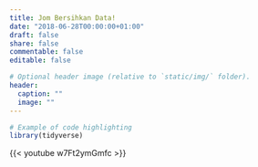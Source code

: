 ```yaml
---
title: Jom Bersihkan Data!
date: "2018-06-28T00:00:00+01:00"
draft: false
share: false
commentable: false
editable: false

# Optional header image (relative to `static/img/` folder).
header:
  caption: ""
  image: ""
---
```


```r
# Example of code highlighting
library(tidyverse)
```

{{< youtube w7Ft2ymGmfc >}}
